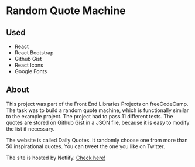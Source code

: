 # Random Quote Machine
## Used
- React
- React Bootstrap
- Github Gist
- React Icons
- Google Fonts

## About
This project was part of the Front End Libraries Projects on freeCodeCamp. The task was to build a random quote machine, which is functionally similar to the example project. The project had to pass 11 different tests. The quotes are stored on Github Gist in a JSON file, because it is easy to modify the list if necessary.

The website is called Daily Quotes. It randomly choose one from more than 50 inspirational quotes. You can tweet the one you like on Twitter.

The site is hosted by Netlify. [Check here!](https://daily-quotes.netlify.com/)
